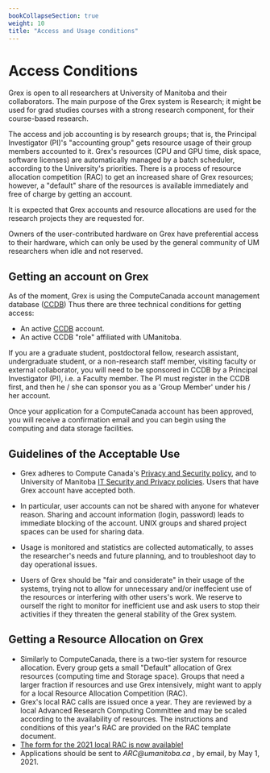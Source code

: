 ```yaml
---
bookCollapseSection: true
weight: 10
title: "Access and Usage conditions"
---
```


# Access Conditions

Grex is open to all researchers at University of Manitoba and their collaborators. The main purpose of the Grex system is Research; it might be used for grad studies courses with a strong research component, for their course-based research.

The access and job accounting is by research groups; that is, the Principal Investigator (PI)'s "accounting group" gets resource usage of their group members accounted to it. Grex's resources (CPU and GPU time, disk space, software licenses) are automatically managed by a batch scheduler, according to the University's priorities. There is a process of resource allocation competition (RAC) to get an increased share of Grex resources; however, a "default" share of the resources is available immediately and free of charge by getting an account.

It is expected that Grex accounts and resource allocations are used for the research projects they are requested for.

Owners of the user-contributed hardware on Grex have preferential access to their hardware, which can only be used by the general community of UM researchers when idle and not reserved.

## Getting an account on Grex

As of the moment, Grex is using the ComputeCanada account management database ([CCDB](https://ccdb.computecanada.ca))  Thus there are three technical conditions for getting access: 
 
 * An active [CCDB](https://ccdb.computecanada.ca) account. 
 * An active CCDB "role" affiliated with UManitoba.

If you are a graduate student, postdoctoral fellow, research assistant, undergraduate student, or a non-research staff member, visiting faculty or external collaborator, you will need to be sponsored in CCDB by a Principal Investigator (PI), i.e. a Faculty member. The PI must register in the CCDB first, and then he / she can sponsor you as a 'Group Member' under his / her account.

Once your application for a ComputeCanada account has been approved, you will receive a confirmation email and you can begin using the computing and data storage facilities.

## Guidelines of the Acceptable Use

 * Grex adheres to Compute Canada's [Privacy and Security policy](https://www.computecanada.ca/privacy-policy/), and to University of Manitoba [IT Security and Privacy policies](https://umanitoba.ca/computing/ist/security/policies.html). Users that have Grex account have accepted both.

 * In particular, user accounts can not be shared with anyone for whatever reason. Sharing and account information (login, password) leads to immediate blocking of the account. UNIX groups and shared project spaces can be used for sharing data.

 * Usage is monitored and statistics are collected automatically, to asses the researcher's needs and future planning, and to troubleshoot day to day operational issues.

 * Users of Grex should be "fair and considerate" in their usage of the systems, trying not to allow for unnecessary and/or ineffecient use of the resources or interfering with other users's work. We reserve to ourself the right to monitor for inefficient use and ask users to stop their activities if they threaten the general stability of the Grex system.

## Getting a Resource Allocation on Grex

 * Similarly to ComputeCanada, there is a two-tier system for resource allocation. Every group gets a small "Default" allocation of Grex resources (computing time and Storage space). Groups that need a larger fraction if resources and use Grex intensively, might want to apply for a local Resource Allocation Competition (RAC).
 * Grex's local RAC calls are issued once a year. They are reviewed by a local Advanced Research Computing Committee and may be scaled according to the availability of resources. The instructions and conditions of this year's RAC are provided on the RAC template document.
 * [The form for the 2021 local RAC is now available!](/doc/2021-Grex-RAC-Request-Template.docx) 
 * Applications should be sent to _ARC@umanitoba.ca_ , by email, by May 1, 2021.
 
